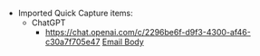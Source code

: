 - Imported Quick Capture items:
    - ChatGPT
        - https://chat.openai.com/c/2296be6f-d9f3-4300-af46-c30a7f705e47 [Email Body](https://files.todoist.com/NxzRLC-eJTEwkbLnmEIed3o-dQmxpCcsbifmtz1JGnwUy3vt22-cmM_ASzIq_-4K/by/21878347/as/file.html)
